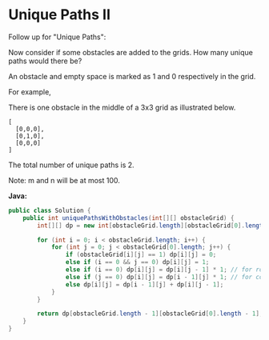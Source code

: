 # Unique Paths II

Follow up for "Unique Paths":

Now consider if some obstacles are added to the grids. How many unique paths would there be?

An obstacle and empty space is marked as 1 and 0 respectively in the grid.

For example,

There is one obstacle in the middle of a 3x3 grid as illustrated below.

    [
      [0,0,0],
      [0,1,0],
      [0,0,0]
    ]

The total number of unique paths is 2.

Note: m and n will be at most 100.

**Java:**
```java
public class Solution {
    public int uniquePathsWithObstacles(int[][] obstacleGrid) {
        int[][] dp = new int[obstacleGrid.length][obstacleGrid[0].length];

        for (int i = 0; i < obstacleGrid.length; i++) {
            for (int j = 0; j < obstacleGrid[0].length; j++) {
                if (obstacleGrid[i][j] == 1) dp[i][j] = 0;
                else if (i == 0 && j == 0) dp[i][j] = 1;
                else if (i == 0) dp[i][j] = dp[i][j - 1] * 1; // for row 0, if there are no paths to left cell, then its 0, else 1
                else if (j == 0) dp[i][j] = dp[i - 1][j] * 1; // for col 0, if there are no paths to upper cell, then its 0, else 1
                else dp[i][j] = dp[i - 1][j] + dp[i][j - 1];
            }
        }

        return dp[obstacleGrid.length - 1][obstacleGrid[0].length - 1];
    }
}
```
